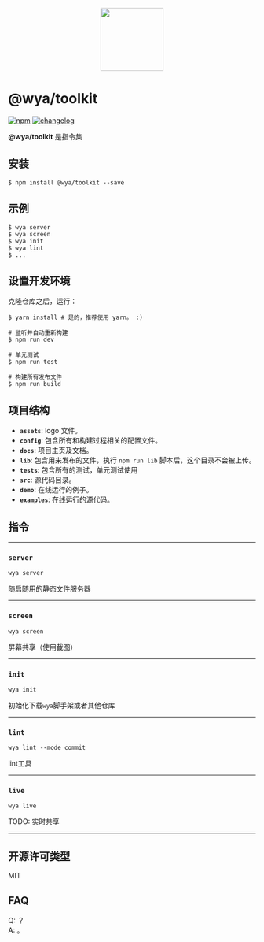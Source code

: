 <p align="center"><image src="https://avatars1.githubusercontent.com/u/34465004?s=400&u=25c4b1279b2f092b368102edac8b7b54dc708d00&v=4" width="128"></p>

# @wya/toolkit
[![npm][npm-image]][npm-url] [![changelog][changelog-image]][changelog-url]

<!--  以下内容无视  -->
[changelog-image]: https://img.shields.io/badge/changelog-md-blue.svg
[changelog-url]: CHANGELOG.md

[npm-image]: https://img.shields.io/npm/v/@wya/toolkit.svg
[npm-url]: https://www.npmjs.com/package/@wya/toolkit

**@wya/toolkit** 是指令集

## 安装
``` shell
$ npm install @wya/toolkit --save
```

## 示例

```shell
$ wya server
$ wya screen
$ wya init
$ wya lint
$ ...
```

## 设置开发环境
克隆仓库之后，运行：

```shell
$ yarn install # 是的，推荐使用 yarn。 :)
```

```shell
# 监听并自动重新构建
$ npm run dev

# 单元测试
$ npm run test

# 构建所有发布文件
$ npm run build
```

## 项目结构
+ **`assets`**: logo 文件。
+ **`config`**: 包含所有和构建过程相关的配置文件。
+ **`docs`**: 项目主页及文档。
+ **`lib`**: 包含用来发布的文件，执行 `npm run lib` 脚本后，这个目录不会被上传。
+ **`tests`**: 包含所有的测试，单元测试使用
+ **`src`**: 源代码目录。
+ **`demo`**: 在线运行的例子。
+ **`examples`**: 在线运行的源代码。

## 指令

---

### `server` 

`wya server`

随启随用的静态文件服务器

---

### `screen` 

`wya screen`

屏幕共享（使用截图）

---

### `init` 

`wya init`

初始化下载`wya`脚手架或者其他仓库

---

### `lint` 

`wya lint --mode commit`

lint工具

---


### `live` 

`wya live`

TODO: 实时共享

---


## 开源许可类型
MIT

## FAQ
Q: ？  
A: 。


